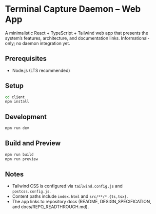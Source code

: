 # Terminal Capture Daemon – Web App

A minimalistic React + TypeScript + Tailwind web app that presents the system’s features, architecture, and documentation links. Informational-only; no daemon integration yet.

## Prerequisites
- Node.js (LTS recommended)

## Setup

```bash
cd client
npm install
```

## Development

```bash
npm run dev
```

## Build and Preview

```bash
npm run build
npm run preview
```

## Notes
- Tailwind CSS is configured via `tailwind.config.js` and `postcss.config.js`.
- Content paths include `index.html` and `src/**/*.{ts,tsx}`.
- The app links to repository docs (README, DESIGN_SPECIFICATION, and docs/REPO_READTHROUGH.md).

